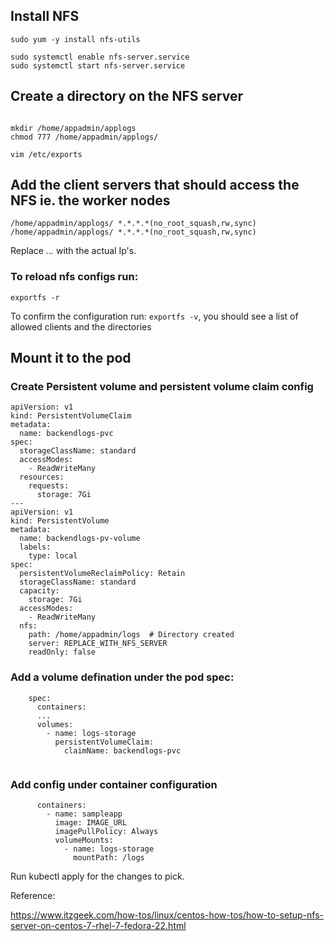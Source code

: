 ## Install NFS 

```
sudo yum -y install nfs-utils

sudo systemctl enable nfs-server.service
sudo systemctl start nfs-server.service

```

## Create a directory on the NFS server
```

mkdir /home/appadmin/applogs
chmod 777 /home/appadmin/applogs/

vim /etc/exports
```
## Add the client servers that should access the NFS ie.  the worker nodes

```
/home/appadmin/applogs/ *.*.*.*(no_root_squash,rw,sync)
/home/appadmin/applogs/ *.*.*.*(no_root_squash,rw,sync)
```
Replace *.*.*.* with the actual Ip's.

### To reload nfs configs run:

```
exportfs -r
```

To confirm the configuration run: `exportfs -v`, you should see a list of allowed clients and the directories


## Mount it to the pod

### Create Persistent volume and persistent volume claim config

```
apiVersion: v1
kind: PersistentVolumeClaim
metadata:
  name: backendlogs-pvc
spec:
  storageClassName: standard
  accessModes:
    - ReadWriteMany
  resources:
    requests:
      storage: 7Gi
---
apiVersion: v1
kind: PersistentVolume
metadata:
  name: backendlogs-pv-volume
  labels:
    type: local
spec:
  persistentVolumeReclaimPolicy: Retain
  storageClassName: standard
  capacity:
    storage: 7Gi
  accessModes:
    - ReadWriteMany
  nfs:
    path: /home/appadmin/logs  # Directory created
    server: REPLACE_WITH_NFS_SERVER
    readOnly: false
```

### Add a volume defination under the pod spec:

```
    spec:
      containers:
      ...
      volumes:
        - name: logs-storage
          persistentVolumeClaim:
            claimName: backendlogs-pvc
            
```

### Add config under container configuration

```
      containers:
        - name: sampleapp
          image: IMAGE_URL
          imagePullPolicy: Always
          volumeMounts:
            - name: logs-storage
              mountPath: /logs
```


Run kubectl apply for the changes to pick.

Reference:

https://www.itzgeek.com/how-tos/linux/centos-how-tos/how-to-setup-nfs-server-on-centos-7-rhel-7-fedora-22.html
